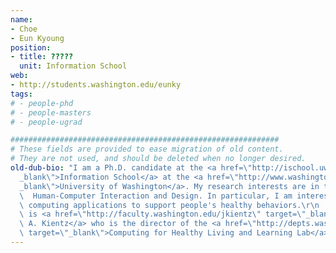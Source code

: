 ```yaml
---
name:
- Choe
- Eun Kyoung
position:
- title: ?????
  unit: Information School
web:
- http://students.washington.edu/eunky
tags:
# - people-phd
# - people-masters
# - people-ugrad

############################################################
# These fields are provided to ease migration of old content.
# They are not used, and should be deleted when no longer desired.
old-dub-bio: "I am a Ph.D. candidate at the <a href=\"http://ischool.uw.edu/\" target=\"\
  _blank\">Information School</a> at the <a href=\"http://www.washington.edu/\" target=\"\
  _blank\">University of Washington</a>. My research interests are in the areas of\
  \  Human-Computer Interaction and Design. In particular, I am interested in designing\
  \ computing applications to support people's healthy behaviors.\r\n    My advisor\
  \ is <a href=\"http://faculty.washington.edu/jkientz\" target=\"_blank\">Prof. Julie\
  \ A. Kientz</a> who is the director of the <a href=\"http://depts.washington.edu/chilllab/\"\
  \ target=\"_blank\">Computing for Healthy Living and Learning Lab</a> (CHiLL)."
---
```

